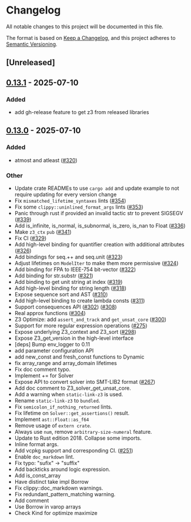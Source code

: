 # Changelog

All notable changes to this project will be documented in this file.

The format is based on [Keep a Changelog](https://keepachangelog.com/en/1.0.0/),
and this project adheres to [Semantic Versioning](https://semver.org/spec/v2.0.0.html).

## [Unreleased]

## [0.13.1](https://github.com/prove-rs/z3.rs/compare/z3-v0.13.0...z3-v0.13.1) - 2025-07-10

### Added

- add gh-release feature to get z3 from released libraries

## [0.13.0](https://github.com/prove-rs/z3.rs/compare/z3-v0.12.1...z3-v0.13.0) - 2025-07-10

### Added

- atmost and atleast ([#320](https://github.com/prove-rs/z3.rs/pull/320))

### Other

- Update crate READMEs to use `cargo add` and update example to not require updating for every version change
- Fix `mismatched_lifetime_syntaxes` lints ([#354](https://github.com/prove-rs/z3.rs/pull/354))
- Fix some `clippy::uninlined_format_args` lints ([#353](https://github.com/prove-rs/z3.rs/pull/353))
- Panic through rust if provided an invalid tactic str to prevent SIGSEGV ([#339](https://github.com/prove-rs/z3.rs/pull/339))
- Add is_infinite, is_normal, is_subnormal, is_zero, is_nan to Float ([#336](https://github.com/prove-rs/z3.rs/pull/336))
- Make `z3_ctx` `pub` ([#341](https://github.com/prove-rs/z3.rs/pull/341))
- Fix CI ([#329](https://github.com/prove-rs/z3.rs/pull/329))
- Add high-level binding for quantifier creation with additional attributes ([#326](https://github.com/prove-rs/z3.rs/pull/326))
- Add bindings for seq.++ and seq.unit ([#323](https://github.com/prove-rs/z3.rs/pull/323))
- Adjust lifetimes on `ModelIter` to make them more permissive ([#324](https://github.com/prove-rs/z3.rs/pull/324))
- Add binding for FPA to IEEE-754 bit-vector ([#322](https://github.com/prove-rs/z3.rs/pull/322))
- Add binding for str.substr ([#321](https://github.com/prove-rs/z3.rs/pull/321))
- Add binding to get unit string at index ([#319](https://github.com/prove-rs/z3.rs/pull/319))
- Add high-level binding for string length ([#318](https://github.com/prove-rs/z3.rs/pull/318))
- Expose sequence sort and AST ([#310](https://github.com/prove-rs/z3.rs/pull/310))
- Add high-level binding to create lambda consts ([#311](https://github.com/prove-rs/z3.rs/pull/311))
- Support consequences API ([#302](https://github.com/prove-rs/z3.rs/pull/302)) ([#308](https://github.com/prove-rs/z3.rs/pull/308))
- Real approx functions ([#304](https://github.com/prove-rs/z3.rs/pull/304))
- Z3 Optimize: add `assert_and_track` and `get_unsat_core` ([#300](https://github.com/prove-rs/z3.rs/pull/300))
- Support for more regular expression operations ([#275](https://github.com/prove-rs/z3.rs/pull/275))
- Expose underlying Z3_context and Z3_sort ([#298](https://github.com/prove-rs/z3.rs/pull/298))
- Expose Z3_get_version in the high-level interface
- [deps] Bump env_logger to 0.11
- add parameter configuration API
- add new_const and fresh_const functions to Dynamic
- fix array_range and array_domain lifetimes
- Fix doc comment typo.
- Implement += for Solver
- Expose API to convert solver into SMT-LIB2 format ([#267](https://github.com/prove-rs/z3.rs/pull/267))
- Add doc comment to Z3_solver_get_unsat_core.
- Add a warning when `static-link-z3` is used.
- Rename `static-link-z3` to `bundled`.
- Fix `semicolon_if_nothing_returned` lints.
- Fix lifetime on `Solver::get_assertions()` result.
- Implement `ast::Float::as_f64`
- Remove usage of `extern crate`.
- Always use `num`, remove `arbitrary-size-numeral` feature.
- Update to Rust edition 2018. Collapse some imports.
- Inline format args.
- Add vcpkg support and corresponding CI. ([#251](https://github.com/prove-rs/z3.rs/pull/251))
- Enable `doc_markdown` lint.
- Fix typo: "sufix" -> "suffix"
- Add backticks around logic expression.
- Add is_const_array
- Have distinct take impl Borrow
- Fix clippy::doc_markdown warnings.
- Fix redundant_pattern_matching warning.
- Add comment
- Use Borrow in varop arrays
- Check Kind for optimize maximize
